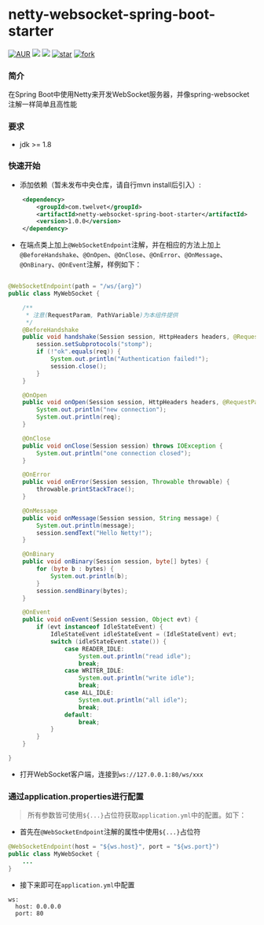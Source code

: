 # netty-websocket-spring-boot-starter

[![AUR](https://img.shields.io/github/license/twelvet-s/twelvet)](https://gitee.com/twelvet/netty-websocket-spring-boot-starter/blob/master/LICENSE)
[![](https://img.shields.io/badge/Author-TwelveT-orange.svg)](https://www.twelvet.cn)
[![](https://img.shields.io/badge/version-1.0.0-success)](https://gitee.com/twelvet/netty-websocket-spring-boot-starter)
[![star](https://gitee.com/twelvet/netty-websocket-spring-boot-starter/badge/star.svg?theme=white)](https://gitee.com/twelvet/netty-websocket-spring-boot-starter/stargazers)
[![fork](https://gitee.com/twelvet/netty-websocket-spring-boot-starter/badge/fork.svg?theme=white)](https://gitee.com/twelvet/netty-websocket-spring-boot-starter/members)

### 简介
在Spring Boot中使用Netty来开发WebSocket服务器，并像spring-websocket注解一样简单且高性能

### 要求
- jdk >= 1.8

### 快速开始

- 添加依赖（暂未发布中央仓库，请自行mvn install后引入）:

```xml
	<dependency>
		<groupId>com.twelvet</groupId>
		<artifactId>netty-websocket-spring-boot-starter</artifactId>
		<version>1.0.0</version>
	</dependency>
```

- 在端点类上加上`@WebSocketEndpoint`注解，并在相应的方法上加上`@BeforeHandshake`、`@OnOpen`、`@OnClose`、`@OnError`、`@OnMessage`、`@OnBinary`、`@OnEvent`注解，样例如下：

```java

@WebSocketEndpoint(path = "/ws/{arg}")
public class MyWebSocket {

    /**
     * 注意(RequestParam, PathVariable)为本组件提供
     */
    @BeforeHandshake
    public void handshake(Session session, HttpHeaders headers, @RequestParam String req, @RequestParam MultiValueMap reqMap, @PathVariable String arg, @PathVariable Map pathMap) {
        session.setSubprotocols("stomp");
        if (!"ok".equals(req)) {
            System.out.println("Authentication failed!");
            session.close();
        }
    }

    @OnOpen
    public void onOpen(Session session, HttpHeaders headers, @RequestParam String req, @RequestParam MultiValueMap reqMap, @PathVariable String arg, @PathVariable Map pathMap) {
        System.out.println("new connection");
        System.out.println(req);
    }

    @OnClose
    public void onClose(Session session) throws IOException {
        System.out.println("one connection closed");
    }

    @OnError
    public void onError(Session session, Throwable throwable) {
        throwable.printStackTrace();
    }

    @OnMessage
    public void onMessage(Session session, String message) {
        System.out.println(message);
        session.sendText("Hello Netty!");
    }

    @OnBinary
    public void onBinary(Session session, byte[] bytes) {
        for (byte b : bytes) {
            System.out.println(b);
        }
        session.sendBinary(bytes);
    }

    @OnEvent
    public void onEvent(Session session, Object evt) {
        if (evt instanceof IdleStateEvent) {
            IdleStateEvent idleStateEvent = (IdleStateEvent) evt;
            switch (idleStateEvent.state()) {
                case READER_IDLE:
                    System.out.println("read idle");
                    break;
                case WRITER_IDLE:
                    System.out.println("write idle");
                    break;
                case ALL_IDLE:
                    System.out.println("all idle");
                    break;
                default:
                    break;
            }
        }
    }

}
```

- 打开WebSocket客户端，连接到`ws://127.0.0.1:80/ws/xxx`

### 通过application.properties进行配置
> 所有参数皆可使用`${...}`占位符获取`application.yml`中的配置。如下：

- 首先在`@WebSocketEndpoint`注解的属性中使用`${...}`占位符
```java
@WebSocketEndpoint(host = "${ws.host}", port = "${ws.port}")
public class MyWebSocket {
    ...
}
```
- 接下来即可在`application.yml`中配置
```
ws:
  host: 0.0.0.0
  port: 80
```